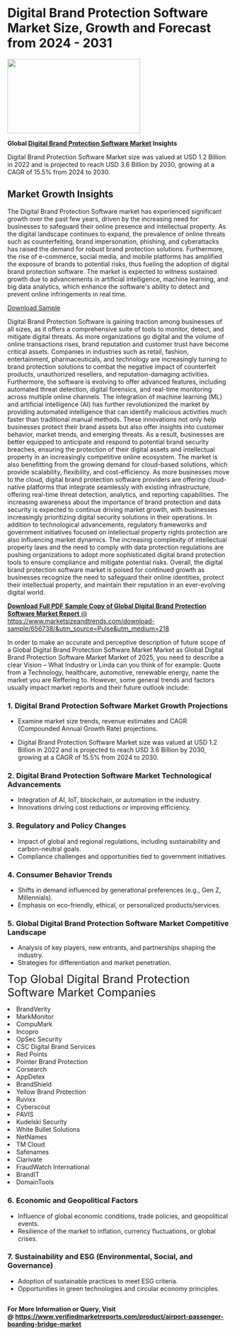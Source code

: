 <H1>Digital Brand Protection Software Market Size, Growth and Forecast from 2024 - 2031</H1><img class="aligncenter size-medium wp-image-584254" src="https://thirdeyenews.in/wp-content/uploads/2024/09/Global-Market-Research-300x168.jpeg" alt="" width="300" height="168" /><p><strong>Global&nbsp;<a href="https://www.marketsizeandtrends.com/download-sample/656738/&amp;utm_source=Pulse&amp;utm_medium=218">Digital Brand Protection Software Market</a> Insights</strong></p><p>Digital Brand Protection Software Market size was valued at USD 1.2 Billion in 2022 and is projected to reach USD 3.6 Billion by 2030, growing at a CAGR of 15.5% from 2024 to 2030.</p><p><h2>Market Growth Insights</h2> <p>The Digital Brand Protection Software market has experienced significant growth over the past few years, driven by the increasing need for businesses to safeguard their online presence and intellectual property. As the digital landscape continues to expand, the prevalence of online threats such as counterfeiting, brand impersonation, phishing, and cyberattacks has raised the demand for robust brand protection solutions. Furthermore, the rise of e-commerce, social media, and mobile platforms has amplified the exposure of brands to potential risks, thus fueling the adoption of digital brand protection software. The market is expected to witness sustained growth due to advancements in artificial intelligence, machine learning, and big data analytics, which enhance the software's ability to detect and prevent online infringements in real time.</p> <p><a href="download-sample-link">Download Sample</a></p> <p>Digital Brand Protection Software is gaining traction among businesses of all sizes, as it offers a comprehensive suite of tools to monitor, detect, and mitigate digital threats. As more organizations go digital and the volume of online transactions rises, brand reputation and customer trust have become critical assets. Companies in industries such as retail, fashion, entertainment, pharmaceuticals, and technology are increasingly turning to brand protection solutions to combat the negative impact of counterfeit products, unauthorized resellers, and reputation-damaging activities. Furthermore, the software is evolving to offer advanced features, including automated threat detection, digital forensics, and real-time monitoring across multiple online channels. The integration of machine learning (ML) and artificial intelligence (AI) has further revolutionized the market by providing automated intelligence that can identify malicious activities much faster than traditional manual methods. These innovations not only help businesses protect their brand assets but also offer insights into customer behavior, market trends, and emerging threats. As a result, businesses are better equipped to anticipate and respond to potential brand security breaches, ensuring the protection of their digital assets and intellectual property in an increasingly competitive online ecosystem. The market is also benefitting from the growing demand for cloud-based solutions, which provide scalability, flexibility, and cost-efficiency. As more businesses move to the cloud, digital brand protection software providers are offering cloud-native platforms that integrate seamlessly with existing infrastructure, offering real-time threat detection, analytics, and reporting capabilities. The increasing awareness about the importance of brand protection and data security is expected to continue driving market growth, with businesses increasingly prioritizing digital security solutions in their operations. In addition to technological advancements, regulatory frameworks and government initiatives focused on intellectual property rights protection are also influencing market dynamics. The increasing complexity of intellectual property laws and the need to comply with data protection regulations are pushing organizations to adopt more sophisticated digital brand protection tools to ensure compliance and mitigate potential risks. Overall, the digital brand protection software market is poised for continued growth as businesses recognize the need to safeguard their online identities, protect their intellectual property, and maintain their reputation in an ever-evolving digital world.</p> <p><a href="get-more-link"></p><p><span class=""><strong>Download Full PDF Sample Copy of Global Digital Brand Protection Software Market Report</strong> @ <a href="https://www.marketsizeandtrends.com/download-sample/656738/&amp;utm_source=Pulse&amp;utm_medium=218" target="_blank">https://www.marketsizeandtrends.com/download-sample/656738/&amp;utm_source=Pulse&amp;utm_medium=218</a></span></p><p>In order to make an accurate and perceptive description of future scope of a Global&nbsp;Digital Brand Protection Software Market Market as Global&nbsp;Digital Brand Protection Software Market Market of 2025, you need to describe a clear Vision &ndash; What Industry or Linda can you think of for example: Quote from a Technology, healthcare, automotive, renewable energy, name the market you are Reffering to. However, some general trends and factors usually impact market reports and their future outlook include:</p><h3>1.&nbsp;<strong>Digital Brand Protection Software Market Growth Projections</strong></h3><ul><li>Examine market size trends, revenue estimates and CAGR (Compounded Annual Growth Rate) projections.</li><li><p>Digital Brand Protection Software Market size was valued at USD 1.2 Billion in 2022 and is projected to reach USD 3.6 Billion by 2030, growing at a CAGR of 15.5% from 2024 to 2030.</p></li></ul><h3>2.&nbsp;<strong>Digital Brand Protection Software Market Technological Advancements</strong></h3><ul><li>Integration of AI, IoT, blockchain, or automation in the industry.</li><li>Innovations driving cost reductions or improving efficiency.</li></ul><h3>3.&nbsp;<strong>Regulatory and Policy Changes</strong></h3><ul><li>Impact of global and regional regulations, including sustainability and carbon-neutral goals.</li><li>Compliance challenges and opportunities tied to government initiatives.</li></ul><h3>4.&nbsp;<strong>Consumer Behavior Trends</strong></h3><ul><li>Shifts in demand influenced by generational preferences (e.g., Gen Z, Millennials).</li><li>Emphasis on eco-friendly, ethical, or personalized products/services.</li></ul><h3>5.&nbsp;<strong>Global Digital Brand Protection Software Market Competitive Landscape</strong></h3><ul><li>Analysis of key players, new entrants, and partnerships shaping the industry.</li><li>Strategies for differentiation and market penetration.</li></ul><p data-pm-slice="1 1 []"><span style="color: inherit; font-family: inherit; font-size: 25px;">Top Global Digital Brand Protection Software Market Companies</span></p><div class="" data-test-id=""><p><li>BrandVerity</li><li> MarkMonitor</li><li> CompuMark</li><li> Incopro</li><li> OpSec Security</li><li> CSC Digital Brand Services</li><li> Red Points</li><li> Pointer Brand Protection</li><li> Corsearch</li><li> AppDetex</li><li> BrandShield</li><li> Yellow Brand Protection</li><li> Ruvixx</li><li> Cyberscout</li><li> PAVIS</li><li> Kudelski Security</li><li> White Bullet Solutions</li><li> NetNames</li><li> TM Cloud</li><li> Safenames</li><li> Clarivate</li><li> FraudWatch International</li><li> BrandIT</li><li> DomainTools</li></p></div><h3>6.&nbsp;<strong>Economic and Geopolitical Factors</strong></h3><ul><li>Influence of global economic conditions, trade policies, and geopolitical events.</li><li>Resilience of the market to inflation, currency fluctuations, or global crises.</li></ul><h3>7.&nbsp;<strong>Sustainability and ESG (Environmental, Social, and Governance)</strong></h3><ul><li>Adoption of sustainable practices to meet ESG criteria.</li><li>Opportunities in green technologies and circular economy principles.</li></ul><h2><strong style="font-size: 14px;">For More Information or Query, Visit @&nbsp;</strong><a style="background-color: #ffffff; font-size: 14px;" href="https://www.marketsizeandtrends.com/report/digital-brand-protection-software-market/" target="_blank">https://www.verifiedmarketreports.com/product/airport-passenger-boarding-bridge-market</a></h2>
